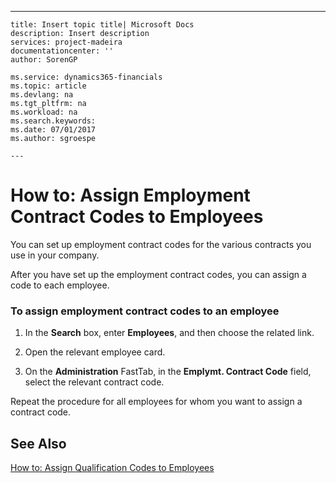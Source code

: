 ---
    title: Insert topic title| Microsoft Docs
    description: Insert description
    services: project-madeira
    documentationcenter: ''
    author: SorenGP

    ms.service: dynamics365-financials
    ms.topic: article
    ms.devlang: na
    ms.tgt_pltfrm: na
    ms.workload: na
    ms.search.keywords:
    ms.date: 07/01/2017
    ms.author: sgroespe

    ---
# How to: Assign Employment Contract Codes to Employees
You can set up employment contract codes for the various contracts you use in your company.  
  
 After you have set up the employment contract codes, you can assign a code to each employee.  
  
### To assign employment contract codes to an employee  
  
1.  In the **Search** box, enter **Employees**, and then choose the related link.  
  
2.  Open the relevant employee card.  
  
3.  On the **Administration** FastTab, in the **Emplymt. Contract Code** field, select the relevant contract code.  
  
 Repeat the procedure for all employees for whom you want to assign a contract code.  
  
## See Also  
 [How to: Assign Qualification Codes to Employees](../HumanResources/how-to-assign-qualification-codes-to-employees.md)
